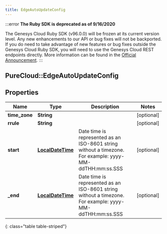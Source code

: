 ```yaml
---
title: EdgeAutoUpdateConfig
---
```


:::error
**The Ruby SDK is deprecated as of 9/16/2020**

The Genesys Cloud Ruby SDK (v96.0.0) will be frozen at its current version level. Any new enhancements to our API or bug fixes will not be backported. If you do need to take advantage of new features or bug fixes outside the Genesys Cloud Ruby SDK, you will need to use the Genesys Cloud REST endpoints directly. More information can be found in the [Official Announcement](https://developer.mypurecloud.com/forum/t/announcement-genesys-cloud-ruby-sdk-end-of-life/8850).
:::


## PureCloud::EdgeAutoUpdateConfig

## Properties

|Name | Type | Description | Notes|
|------------ | ------------- | ------------- | -------------|
| **time_zone** | **String** |  | [optional] |
| **rrule** | **String** |  | [optional] |
| **start** | [**LocalDateTime**](LocalDateTime.html) | Date time is represented as an ISO-8601 string without a timezone. For example: yyyy-MM-ddTHH:mm:ss.SSS | [optional] |
| **_end** | [**LocalDateTime**](LocalDateTime.html) | Date time is represented as an ISO-8601 string without a timezone. For example: yyyy-MM-ddTHH:mm:ss.SSS | [optional] |
{: class="table table-striped"}


